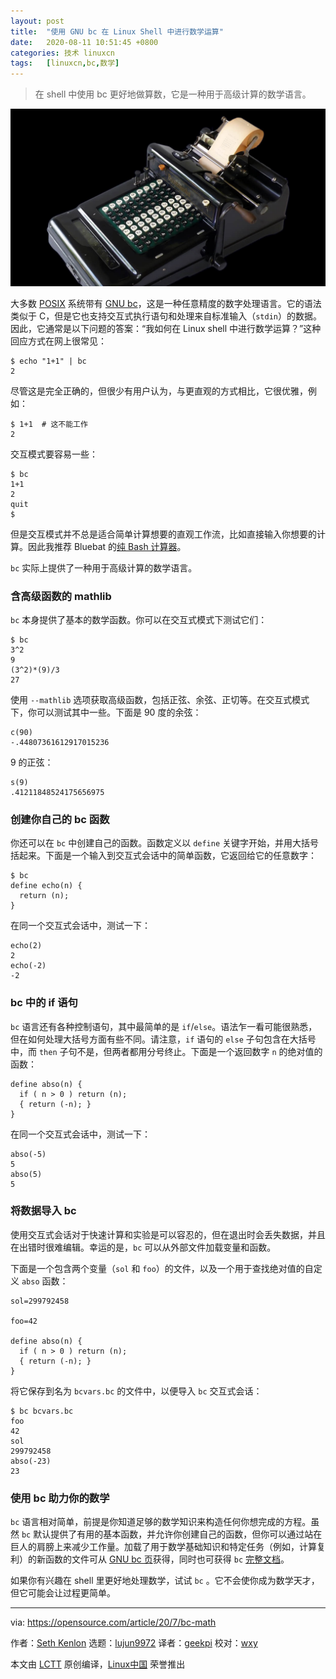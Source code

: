```yaml
---
layout: post
title:	"使用 GNU bc 在 Linux Shell 中进行数学运算"
date:	2020-08-11 10:51:45 +0800 
categories:	技术 linuxcn 
tags:	[linuxcn,bc,数学]
---
```




> 
> 在 shell 中使用 bc 更好地做算数，它是一种用于高级计算的数学语言。
> 
> 
> 


![](/Asserts/Images/album/202008/11/105133c86k08rf028jjd6a.jpg)


大多数 [POSIX](https://opensource.com/article/19/7/what-posix-richard-stallman-explains) 系统带有 [GNU bc](https://www.gnu.org/software/bc/)，这是一种任意精度的数字处理语言。它的语法类似于 C，但是它也支持交互式执行语句和处理来自标准输入（`stdin`）的数据。因此，它通常是以下问题的答案：“我如何在 Linux shell 中进行数学运算？”这种回应方式在网上很常见：



```
$ echo "1+1" | bc
2

```

尽管这是完全正确的，但很少有用户认为，与更直观的方式相比，它很优雅，例如：



```
$ 1+1  # 这不能工作
2

```

交互模式要容易一些：



```
$ bc
1+1
2
quit
$

```

但是交互模式并不总是适合简单计算想要的直观工作流，比如直接输入你想要的计算。因此我推荐 Bluebat 的[纯 Bash 计算器](https://raw.githubusercontent.com/bluebat/.bash/master/bashbc.sh)。


`bc` 实际上提供了一种用于高级计算的数学语言。


### 含高级函数的 mathlib


`bc` 本身提供了基本的数学函数。你可以在交互式模式下测试它们：



```
$ bc
3^2
9
(3^2)*(9)/3
27

```

使用 `--mathlib` 选项获取高级函数，包括正弦、余弦、正切等。在交互式模式下，你可以测试其中一些。下面是 90 度的余弦：



```
c(90)
-.44807361612917015236

```

9 的正弦：



```
s(9)
.41211848524175656975

```

### 创建你自己的 bc 函数


你还可以在 `bc` 中创建自己的函数。函数定义以 `define` 关键字开始，并用大括号括起来。下面是一个输入到交互式会话中的简单函数，它返回给它的任意数字：



```
$ bc
define echo(n) {
  return (n);
}

```

在同一个交互式会话中，测试一下：



```
echo(2)
2
echo(-2)
-2

```

### bc 中的 if 语句


`bc` 语言还有各种控制语句，其中最简单的是 `if`/`else`。语法乍一看可能很熟悉，但在如何处理大括号方面有些不同。请注意，`if` 语句的 `else` 子句包含在大括号中，而 `then` 子句不是，但两者都用分号终止。下面是一个返回数字 `n` 的绝对值的函数：



```
define abso(n) {
  if ( n > 0 ) return (n);
  { return (-n); }
}

```

在同一个交互式会话中，测试一下：



```
abso(-5)
5
abso(5)
5

```

### 将数据导入 bc


使用交互式会话对于快速计算和实验是可以容忍的，但在退出时会丢失数据，并且在出错时很难编辑。幸运的是，`bc` 可以从外部文件加载变量和函数。


下面是一个包含两个变量（`sol` 和 `foo`）的文件，以及一个用于查找绝对值的自定义 `abso` 函数：



```
sol=299792458

foo=42

define abso(n) {
  if ( n > 0 ) return (n);
  { return (-n); }
}

```

将它保存到名为 `bcvars.bc` 的文件中，以便导入 `bc` 交互式会话：



```
$ bc bcvars.bc
foo
42
sol
299792458
abso(-23)
23

```

### 使用 bc 助力你的数学


`bc` 语言相对简单，前提是你知道足够的数学知识来构造任何你想完成的方程。虽然 `bc` 默认提供了有用的基本函数，并允许你创建自己的函数，但你可以通过站在巨人的肩膀上来减少工作量。加载了用于数学基础知识和特定任务（例如，计算复利）的新函数的文件可从 [GNU bc 页](http://phodd.net/gnu-bc/)获得，同时也可获得 `bc` [完整文档](https://www.gnu.org/software/bc/manual/html_mono/bc.html)。


如果你有兴趣在 shell 里更好地处理数学，试试 `bc` 。它不会使你成为数学天才，但它可能会让过程更简单。




---


via: <https://opensource.com/article/20/7/bc-math>


作者：[Seth Kenlon](https://opensource.com/users/seth) 选题：[lujun9972](https://github.com/lujun9972) 译者：[geekpi](https://github.com/geekpi) 校对：[wxy](https://github.com/wxy)


本文由 [LCTT](https://github.com/LCTT/TranslateProject) 原创编译，[Linux中国](https://linux.cn/) 荣誉推出
